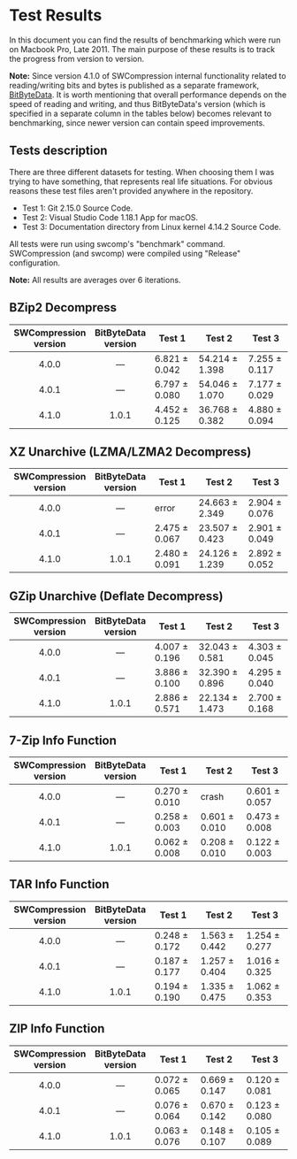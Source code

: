 # Test Results

In this document you can find the results of benchmarking which were run on Macbook Pro, Late 2011.
The main purpose of these results is to track the progress from version to version.

__Note:__ Since version 4.1.0 of SWCompression internal functionality related to reading/writing bits and bytes
is published as a separate framework, [BitByteData](https://github.com/tsolomko/BitByteData).
It is worth mentioning that overall performance depends on the speed of reading and writing,
and thus BitByteData's version (which is specified in a separate column in the tables below)
becomes relevant to benchmarking, since newer version can contain speed improvements.

## Tests description

There are three different datasets for testing. When choosing them I was trying to have something,
that represents real life situations. For obvious reasons these test files aren't provided anywhere
in the repository.

- Test 1: Git 2.15.0 Source Code.
- Test 2: Visual Studio Code 1.18.1 App for macOS.
- Test 3: Documentation directory from Linux kernel 4.14.2 Source Code.

All tests were run using swcomp's "benchmark" command. SWCompression (and swcomp) were compiled
using "Release" configuration.

__Note:__ All results are averages over 6 iterations.

## BZip2 Decompress

|SWCompression<br>version|BitByteData<br>version|Test 1|Test 2|Test 3|
|:---:|:---:|---|---|---|
|4.0.0|&mdash;|6.821 ± 0.042|54.214 ± 1.398|7.255 ± 0.117|
|4.0.1|&mdash;|6.797 ± 0.080|54.046 ± 1.070|7.177 ± 0.029|
|4.1.0|1.0.1|4.452 ± 0.125|36.768 ± 0.382|4.880 ± 0.094|

## XZ Unarchive (LZMA/LZMA2 Decompress)

|SWCompression<br>version|BitByteData<br>version|Test 1|Test 2|Test 3|
|:---:|:---:|---|---|---|
|4.0.0|&mdash;|error|24.663 ± 2.349|2.904 ± 0.076|
|4.0.1|&mdash;|2.475 ± 0.067|23.507 ± 0.423|2.901 ± 0.049|
|4.1.0|1.0.1|2.480 ± 0.091|24.126 ± 1.239|2.892 ± 0.052|

## GZip Unarchive (Deflate Decompress)

|SWCompression<br>version|BitByteData<br>version|Test 1|Test 2|Test 3|
|:---:|:---:|---|---|---|
|4.0.0|&mdash;|4.007 ± 0.196|32.043 ± 0.581|4.303 ± 0.045|
|4.0.1|&mdash;|3.886 ± 0.100|32.390 ± 0.896|4.295 ± 0.040|
|4.1.0|1.0.1|2.886 ± 0.571|22.134 ± 1.473|2.700 ± 0.168|

## 7-Zip Info Function

|SWCompression<br>version|BitByteData<br>version|Test 1|Test 2|Test 3|
|:---:|:---:|---|---|---|
|4.0.0|&mdash;|0.270 ± 0.010|crash|0.601 ± 0.057|
|4.0.1|&mdash;|0.258 ± 0.003|0.601 ± 0.010|0.473 ± 0.008|
|4.1.0|1.0.1|0.062 ± 0.008|0.208 ± 0.010|0.122 ± 0.003|

## TAR Info Function

|SWCompression<br>version|BitByteData<br>version|Test 1|Test 2|Test 3|
|:---:|:---:|---|---|---|
|4.0.0|&mdash;|0.248 ± 0.172|1.563 ± 0.442|1.254 ± 0.277|
|4.0.1|&mdash;|0.187 ± 0.177|1.257 ± 0.404|1.016 ± 0.325|
|4.1.0|1.0.1|0.194 ± 0.190|1.335 ± 0.475|1.062 ± 0.353|

## ZIP Info Function

|SWCompression<br>version|BitByteData<br>version|Test 1|Test 2|Test 3|
|:---:|:---:|---|---|---|
|4.0.0|&mdash;|0.072 ± 0.065|0.669 ± 0.147|0.120 ± 0.081|
|4.0.1|&mdash;|0.076 ± 0.064|0.670 ± 0.142|0.123 ± 0.080|
|4.1.0|1.0.1|0.063 ± 0.076|0.148 ± 0.107|0.105 ± 0.089|
